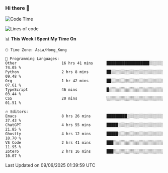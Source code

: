 ### Hi there 👋

<!--
**nicehiro/nicehiro** is a ✨ _special_ ✨ repository because its `README.md` (this file) appears on your GitHub profile.

Here are some ideas to get you started:

- 🔭 I’m currently working on ...
- 🌱 I’m currently learning ...
- 👯 I’m looking to collaborate on ...
- 🤔 I’m looking for help with ...
- 💬 Ask me about ...
- 📫 How to reach me: ...
- 😄 Pronouns: ...
- ⚡ Fun fact: ...
-->

<!--START_SECTION:waka-->
![Code Time](http://img.shields.io/badge/Code%20Time-717%20hrs%2032%20mins-blue)

![Lines of code](https://img.shields.io/badge/From%20Hello%20World%20I%27ve%20Written-1.7%20million%20lines%20of%20code-blue)

📊 **This Week I Spent My Time On** 

```text
🕑︎ Time Zone: Asia/Hong_Kong

💬 Programming Languages: 
Other                    16 hrs 41 mins      ███████████████████░░░░░░   74.05 % 
Python                   2 hrs 8 mins        ██░░░░░░░░░░░░░░░░░░░░░░░   09.48 % 
Org                      1 hr 42 mins        ██░░░░░░░░░░░░░░░░░░░░░░░   07.61 % 
TypeScript               46 mins             █░░░░░░░░░░░░░░░░░░░░░░░░   03.44 % 
CSS                      20 mins             ░░░░░░░░░░░░░░░░░░░░░░░░░   01.51 % 

🔥 Editors: 
Emacs                    8 hrs 26 mins       █████████░░░░░░░░░░░░░░░░   37.43 % 
ChatGPT                  4 hrs 55 mins       █████░░░░░░░░░░░░░░░░░░░░   21.85 % 
Ghostty                  4 hrs 12 mins       █████░░░░░░░░░░░░░░░░░░░░   18.70 % 
VS Code                  2 hrs 41 mins       ███░░░░░░░░░░░░░░░░░░░░░░   11.95 % 
Zotero                   2 hrs 16 mins       ███░░░░░░░░░░░░░░░░░░░░░░   10.07 % 
```


 Last Updated on 09/06/2025 01:39:59 UTC
<!--END_SECTION:waka-->
